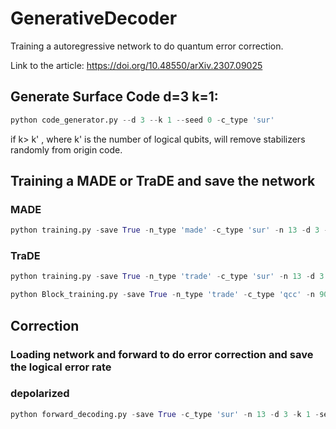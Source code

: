 
# GenerativeDecoder
Training a autoregressive network to do quantum error correction.

Link to the article: https://doi.org/10.48550/arXiv.2307.09025

## Generate Surface Code d=3 k=1:

```python
python code_generator.py --d 3 --k 1 --seed 0 -c_type 'sur'
```
if k> k' , where k' is the number of logical qubits, will remove stabilizers randomly from origin code.

## Training a MADE or TraDE and save the network

### MADE
```python
python training.py -save True -n_type 'made' -c_type 'sur' -n 13 -d 3 -k 1 -seed 0 -er 0.189 -device 'cuda:0' -batch 10000 -epoch 50000 -depth 3 -width 20
```
### TraDE
```python
python training.py -save True -n_type 'trade' -c_type 'sur' -n 13 -d 3 -k 1 -seed 0 -er 0.189 -device 'cuda:0' -batch 10000 -epoch 50000 -d_model 128 -n_heads 4 -d_ff 512 -n_layers 2 
```

```python
python Block_training.py -save True -n_type 'trade' -c_type 'qcc' -n 90 -d 10 -k 8 -seed 0 -er 0.13 -device 'cuda:1' -batch 10000 -epoch 500000 -d_model 256 -n_heads 4 -d_ff 256 -n_layers 3 -dtype 'float32'
```
## Correction

### Loading network and forward to do error correction and save the logical error rate

### depolarized
```python
python forward_decoding.py -save True -c_type 'sur' -n 13 -d 3 -k 1 -seed 0  -device 'cuda:0' -n_type 'trade' -e_model 'dep' -trials 10000 -er 0.189
```

